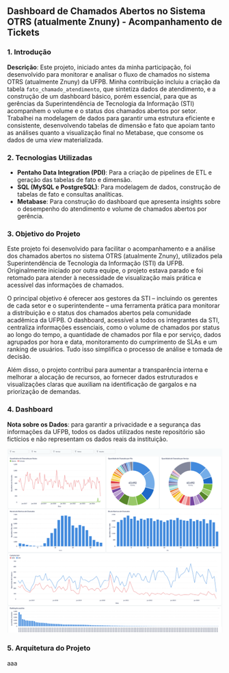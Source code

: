## Dashboard de Chamados Abertos no Sistema OTRS (atualmente Znuny) - Acompanhamento de Tickets

### 1. Introdução

**Descrição**: Este projeto, iniciado antes da minha participação, foi desenvolvido para monitorar e analisar o fluxo de chamados no sistema OTRS (atualmente Znuny) da UFPB. Minha contribuição incluiu a criação da tabela `fato_chamado_atendimento`, que sintetiza dados de atendimento, e a construção de um dashboard básico, porém essencial, para que as gerências da Superintendência de Tecnologia da Informação (STI) acompanhem o volume e o status dos chamados abertos por setor. Trabalhei na modelagem de dados para garantir uma estrutura eficiente e consistente, desenvolvendo tabelas de dimensão e fato que apoiam tanto as análises quanto a visualização final no Metabase, que consome os dados de uma *view* materializada. 

### 2. Tecnologias Utilizadas

- **Pentaho Data Integration (PDI)**: Para a criação de pipelines de ETL e geração das tabelas de fato e dimensão.
- **SQL (MySQL e PostgreSQL)**: Para modelagem de dados, construção de tabelas de fato e consultas analíticas.
- **Metabase**: Para construção do dashboard que apresenta insights sobre o desempenho do atendimento e volume de chamados abertos por gerência.

### 3. Objetivo do Projeto
Este projeto foi desenvolvido para facilitar o acompanhamento e a análise dos chamados abertos no sistema OTRS (atualmente Znuny), utilizados pela Superintendência de Tecnologia da Informação (STI) da UFPB. Originalmente iniciado por outra equipe, o projeto estava parado e foi retomado para atender à necessidade de visualização mais prática e acessível das informações de chamados.

O principal objetivo é oferecer aos gestores da STI – incluindo os gerentes de cada setor e o superintendente – uma ferramenta prática para monitorar a distribuição e o status dos chamados abertos pela comunidade acadêmica da UFPB. O dashboard, acessível a todos os integrantes da STI, centraliza informações essenciais, como o volume de chamados por status ao longo do tempo, a quantidade de chamados por fila e por serviço, dados agrupados por hora e data, monitoramento do cumprimento de SLAs e um ranking de usuários. Tudo isso simplifica o processo de análise e tomada de decisão.

Além disso, o projeto contribui para aumentar a transparência interna e melhorar a alocação de recursos, ao fornecer dados estruturados e visualizações claras que auxiliam na identificação de gargalos e na priorização de demandas.

### 4. Dashboard

**Nota sobre os Dados**: para garantir a privacidade e a segurança das informações da UFPB, todos os dados utilizados neste repositório são fictícios e não representam os dados reais da instituição.

![alt text](https://github.com/cordulaflavio/OTRS-Data-Analytics/blob/main/images/Dashboard-OTRS-STI.png?raw=true)


### 5. Arquitetura do Projeto
aaa
